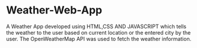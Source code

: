 # Weather-Web-App
A Weather App developed using HTML,CSS AND JAVASCRIPT which tells the weather to the user based on current location or the entered city by the user. The OpenWeatherMap API was used to fetch the weather information.
